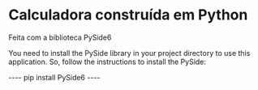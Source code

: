 # Calculadora construída em Python


Feita com a biblioteca PySide6

You need to install the PySide library in your project directory to use this application.
So, follow the instructions to install the PySide:

---- pip install PySide6 ----

